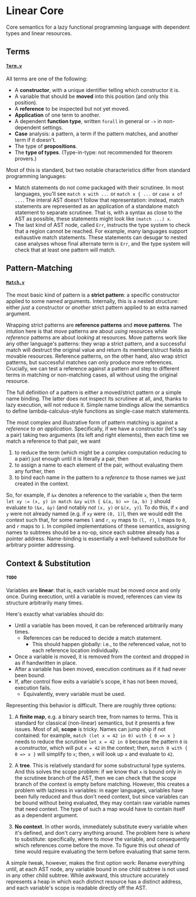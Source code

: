 # Linear Core

Core semantics for a lazy functional programming language with dependent types and linear resources.



## Terms

#### [`Term.v`](/theories/Term.v)

All terms are one of the following:
- A **constructor**, with a unique identifier telling which constructor it is.
- A variable that should be **moved** into this position (and only this position).
- A **reference** to be inspected but not yet moved.
- **Application** of one term to another.
- A dependent **function type**, written `forall` in general or `->` in non-dependent settings.
- **Case** analysis: a pattern, a term if the pattern matches, and another term if it doesn't.
- The type of **propositions**.
- The **type of types**. (Type-in-type: not recommended for theorem provers.)

Most of this is standard, but two notable characteristics differ from standard programming languages:
- Match statements do not come packaged with their scrutinee.
  In most languages, you'll see `match x with ...` or `match x { ...` or `case x of ...`.
  The interal AST doesn't follow that representation:
  instead, match statements are represented as an application of a standalone match statement to separate scrutinee.
  That is, with a syntax as close to the AST as possible, these statements might look like `(match ...) x`.
- The last kind of AST node, called `Err`, instructs the type system to check that a region cannot be reached.
  For example, many languages support exhaustive match statements. These statements can desugar to nested case analyses
  whose final alternate term is `Err`, and the type system will check that at least one pattern will match.



## Pattern-Matching

#### [`Match.v`](/theories/Match.v)

The most basic kind of pattern is a **strict pattern**: a specific constructor applied to some named arguments.
Internally, this is a nested structure: either *just* a constructor or *another* strict pattern applied to an extra named argument.

Wrapping strict patterns are **reference patterns** and **move patterns**.
The intution here is that *move* patterns are about *using* resources while *reference* patterns are about *looking* at resources.
Move patterns work like any other language's patterns:
they wrap a strict pattern, and a successful match will destruct the original value and return its members/struct fields as movable resources.
Reference patterns, on the other hand, also wrap strict patterns, but successful matches can only produce more references.
Crucially, we can test a reference against a pattern and step to different terms in matching or non-matching cases, all without using the original resource.

The full definition of a pattern is either a moved/strict pattern or a simple name binding.
The latter does not inspect its scrutinee at all, and, thanks to lazy execution, will not reduce it.
Simple name bindings allow the semantics to define lambda-calculus-style functions as single-case match statements.

The most complex and illustrative form of pattern matching is against a *reference to an application*.
Specifically, if we have a constructor (let's say a pair) taking two arguments (its left and right elements),
then each time we match a reference to that pair, we want
1. to reduce the term (which might be a complex computation reducing to a pair) just enough until it is literally a pair, then
2. to assign a name to each element of the pair, without evaluating them any further, then
3. to bind each name in the pattern to a *reference* to those names we just created in the context.

So, for example, if `&x` denotes a reference to the variable `x`, then
the term `let xy := (x, y) in match &xy with { &(a, b) => (a, b) }` should evaluate to `(&x, &y)` (and notably *not* `(x, y)` or `&(x, y)`).
To do this, if `x` and `y` were not already named (e.g. if `xy` were `(0, 1)`), then we would edit the context such that,
for some names `l` and `r`, `xy` maps to `(l, r)`, `l` maps to `0`, and `r` maps to `1`.
In compiled implementations of these semantics, assigning names to subtrees should be a no-op, since each subtree already has a pointer address.
Name-binding is essentially a well-behaved substitute for arbitrary pointer addressing.



## Context & Substitution
#### `TODO`

Variables are **linear**: that is, each variable must be moved once and only once.
During execution, until a variable is moved, references can view its structure arbitrarily many times.

Here's exactly what variables should do:
- Until a variable has been moved, it can be referenced arbitrarily many times.
  - References can be reduced to decide a match statement.
    - This should happen globally: i.e., to the referenced value, not to each reference location individually.
- Once a variable is moved, it is removed from the context and dropped in as if handwritten in place.
- After a variable has been moved, execution continues as if it had never been bound.
- If, after control flow exits a variable's scope, it has not been moved, execution fails.
  - Equivalently, every variable must be used.

Representing this behavior is difficult. There are roughly three options:

1. A **finite map**, e.g. a binary search tree, from names to terms. This is standard for classical (non-linear) semantics, but it presents a few issues.
   Most of all, **scope** is tricky. Names can jump ship if not contained:
   for example, `match (let x = 42 in 0) with { 0 => x }` needs to reduce the scrutinee `let x = 42 in 0` because the pattern `0` is a constructor,
   which will put `x = 42` in the context; then, `match 0 with { 0 => x }` will simplify to `x`; then, `x` will look up `x` and evaluate to `42`.

2. A **tree**. This is relatively standard for some substructural type systems. And this solves the scope problem:
   if we know that `x` is bound only in the scrutinee branch of the AST, then we can check that the scope branch of the context is empty before matching.
   However, this creates a problem with laziness in variables: in eager languages, variables have been fully reduced and thus don't need context,
   but since variables can be bound without being evaluated, they may contain raw variable names that need context.
   The type of such a map would have to contain itself as a dependent argument.

3. **No context**. In other words, immediately substitute every variable when it's defined, and don't carry anything around.
   The problem here is *where* to substitute: specifically, where to *move* the variable, and consequently which references come before the move.
   To figure this out *ahead* of time would require evaluating the term before evaluating that same term.

A simple tweak, however, makes the first option work:
Rename everything until, at each AST node, any variable bound in one child subtree is not used in any other child subtree.
While awkward, this structure accurately represents a heap in which each distinct resource has a distinct address,
and each variable's scope is readable directly off the AST.
